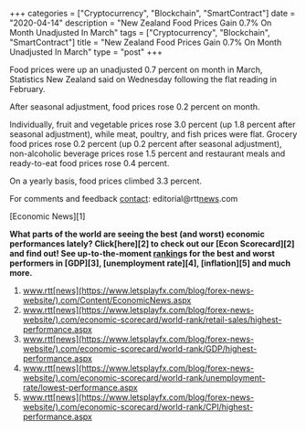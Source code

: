 +++
categories = ["Cryptocurrency", "Blockchain", "SmartContract"]
date = "2020-04-14"
description = "New Zealand Food Prices Gain 0.7% On Month Unadjusted In March"
tags = ["Cryptocurrency", "Blockchain", "SmartContract"]
title = "New Zealand Food Prices Gain 0.7% On Month Unadjusted In March"
type = "post"
+++

Food prices were up an unadjusted 0.7 percent on month in March,
Statistics New Zealand said on Wednesday following the flat reading in
February.

After seasonal adjustment, food prices rose 0.2 percent on month.

Individually, fruit and vegetable prices rose 3.0 percent (up 1.8
percent after seasonal adjustment), while meat, poultry, and fish prices
were flat. Grocery food prices rose 0.2 percent (up 0.2 percent after
seasonal adjustment), non-alcoholic beverage prices rose 1.5 percent and
restaurant meals and ready-to-eat food prices rose 0.4 percent.

On a yearly basis, food prices climbed 3.3 percent.

For comments and feedback [contact](https://www.playgroundfx.com/contact/): editorial@rtt[news](https://www.letsplayfx.com/blog/forex-news-website/).com

[Economic News][1]

 **What parts of the world are seeing the best (and worst) economic
performances lately? Click[here][2] to check out our [Econ Scorecard][2]
and find out! See up-to-the-moment [ranking](https://www.playgroundfx.com/blog/crypto-exchange-ranking/)s for the best and worst
performers in [GDP][3], [unemployment rate][4], [inflation][5] and much
more.**

   1. www.rtt[news](https://www.letsplayfx.com/blog/forex-news-website/).com/Content/EconomicNews.aspx
   2. www.rtt[news](https://www.letsplayfx.com/blog/forex-news-website/).com/economic-scorecard/world-rank/retail-sales/highest-performance.aspx
   3. www.rtt[news](https://www.letsplayfx.com/blog/forex-news-website/).com/economic-scorecard/world-rank/GDP/highest-performance.aspx
   4. www.rtt[news](https://www.letsplayfx.com/blog/forex-news-website/).com/economic-scorecard/world-rank/unemployment-rate/lowest-performance.aspx
   5. www.rtt[news](https://www.letsplayfx.com/blog/forex-news-website/).com/economic-scorecard/world-rank/CPI/highest-performance.aspx